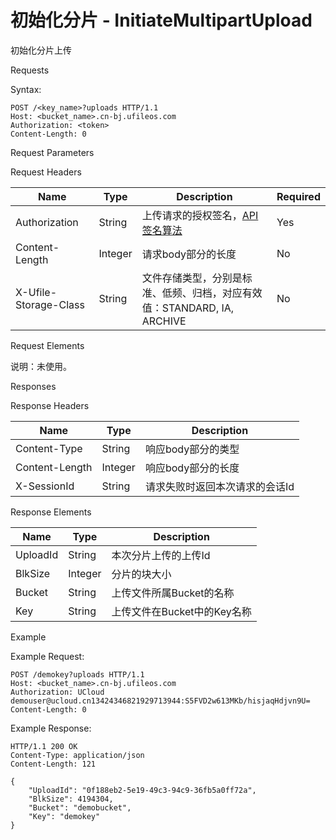# 初始化分片 - InitiateMultipartUpload 

初始化分片上传

Requests

Syntax:

```
POST /<key_name>?uploads HTTP/1.1
Host: <bucket_name>.cn-bj.ufileos.com
Authorization: <token>
Content-Length: 0
```
Request Parameters

Request Headers

|Name          |Type   |Description|Required|
|---|---|---|---|
|Authorization |String |上传请求的授权签名，[API 签名算法](https://docs.ucloud.cn/ufile/api/authorization?id=%e6%96%87%e4%bb%b6%e7%ae%a1%e7%90%86%e7%ad%be%e5%90%8d%e7%ae%97%e6%b3%95)   |Yes     |
|Content-Length|Integer|请求body部分的长度|No      |
| X-Ufile-Storage-Class   | String   | 文件存储类型，分别是标准、低频、归档，对应有效值：STANDARD, IA, ARCHIVE                            | No        |

Request Elements

说明：未使用。

Responses

Response Headers

|Name          |Type   |Description     |
|---|---|---|
|Content-Type  |String |响应body部分的类型     |
|Content-Length|Integer|响应body部分的长度     |
|X-SessionId   |String |请求失败时返回本次请求的会话Id|

Response Elements

|Name    |Type   |Description       |
|---|---|---|
|UploadId|String |本次分片上传的上传Id       |
|BlkSize |Integer|分片的块大小            |
|Bucket  |String |上传文件所属Bucket的名称   |
|Key     |String |上传文件在Bucket中的Key名称|

Example

Example Request:

```
POST /demokey?uploads HTTP/1.1
Host: <bucket_name>.cn-bj.ufileos.com
Authorization: UCloud demouser@ucloud.cn13424346821929713944:S5FVD2w613MKb/hisjaqHdjvn9U=
Content-Length: 0
```
Example Response:

```
HTTP/1.1 200 OK
Content-Type: application/json
Content-Length: 121

{
    "UploadId": "0f188eb2-5e19-49c3-94c9-36fb5a0ff72a",
    "BlkSize": 4194304,
    "Bucket": "demobucket",
    "Key": "demokey"
}
```
